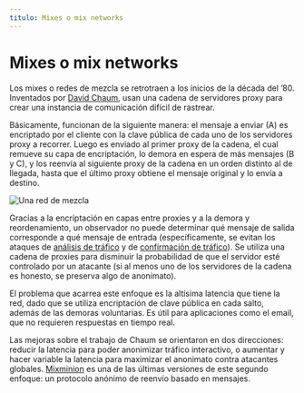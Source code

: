 ```yaml
---
titulo: Mixes o mix networks
---
```


Mixes o mix networks
====================

Los mixes o redes de mezcla se retrotraen a los inicios de la década del ’80. Inventados por [David Chaum], usan una cadena de
servidores proxy para crear una instancia de comunicación difícil de rastrear.

Básicamente, funcionan de la siguiente manera: el mensaje a enviar (A) es encriptado por el cliente con la clave pública de cada
uno de los servidores proxy a recorrer. Luego es enviado al primer proxy de la cadena, el cual remueve su capa de encriptación, lo
demora en espera de más mensajes (B y C), y los reenvía al siguiente proxy de la cadena en un orden distinto al de llegada,
hasta que el último proxy obtiene el mensaje original y lo envía a destino.

![Una red de mezcla](/imagenes/mixnet.png "Cada servidor espera a tener varios mensajes y los reenvía en un orden distinto al de llegada")

Gracias a la encriptación en capas entre proxies y a la demora y reordenamiento, un observador no puede
determinar qué mensaje de salida corresponde a qué mensaje de entrada (específicamente, se evitan los
ataques de [análisis de tráfico][analisis] y de [confirmación de tráfico][confirmacion]). Se utiliza una
cadena de proxies para disminuir la probabilidad de que el servidor esté controlado por un atacante (si al
menos uno de los servidores de la cadena es honesto, se preserva algo de anonimato).

El problema que acarrea este enfoque es la altísima latencia que tiene la red, dado que se utiliza encriptación de clave pública
en cada salto, además de las demoras voluntarias. Es útil para aplicaciones como el email, que no requieren respuestas en tiempo
real.

Las mejoras sobre el trabajo de Chaum se orientaron en dos direcciones: reducir la latencia para poder anonimizar tráfico
interactivo, o aumentar y hacer variable la latencia para maximizar el anonimato contra atacantes globales. [Mixminion] es una de
las últimas versiones de este segundo enfoque: un protocolo anónimo de reenvío basado en mensajes.

[David Chaum]: http://en.wikipedia.org/wiki/David_Chaum
[analisis]: /ataques/analisis-de-trafico/
[confirmacion]: /ataques/confirmacion-de-trafico/
[Mixminion]: http://mixminion.net/
